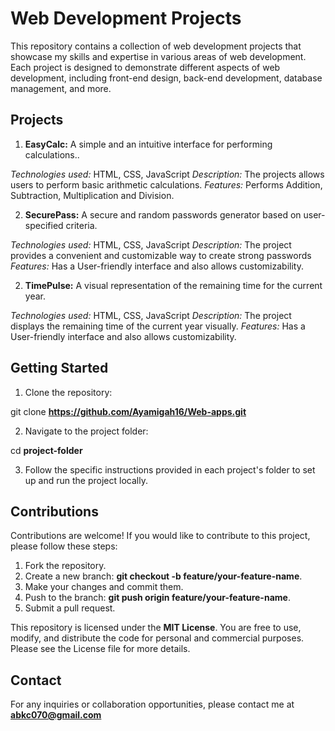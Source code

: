 # Web Development Projects
This repository contains a collection of web development projects that showcase my skills and expertise in various areas of web development. Each project is designed to demonstrate different aspects of web development, including front-end design, back-end development, database management, and more.

## Projects
1. **EasyCalc:** A simple and an intuitive interface for performing calculations..

*Technologies used:* HTML, CSS, JavaScript
*Description:*  The projects allows users to perform basic arithmetic calculations.
*Features:*  Performs Addition, Subtraction, Multiplication and Division.

2. **SecurePass:** A secure and random passwords generator based on user-specified criteria.

*Technologies used:* HTML, CSS, JavaScript
*Description:*  The project provides a convenient and customizable way to create strong passwords
*Features:*  Has a User-friendly interface and also allows customizability.

2. **TimePulse:**  A visual representation of the remaining time for the current year.

*Technologies used:* HTML, CSS, JavaScript
*Description:*  The project displays the remaining time of the current year visually.
*Features:*  Has a User-friendly interface and also allows customizability.
 

## Getting Started
1. Clone the repository:

git clone **https://github.com/Ayamigah16/Web-apps.git**

2. Navigate to the project folder:

cd **project-folder**

3. Follow the specific instructions provided in each project's folder to set up and run the project locally.


## Contributions
Contributions are welcome! If you would like to contribute to this project, please follow these steps:

1. Fork the repository.
2. Create a new branch: **git checkout -b feature/your-feature-name**.
3. Make your changes and commit them.
4. Push to the branch: **git push origin feature/your-feature-name**.
5. Submit a pull request.

This repository is licensed under the **MIT License**. You are free to use, modify, and distribute the code for personal and commercial purposes. Please see the License file for more details.

## Contact
For any inquiries or collaboration opportunities, please contact me at **abkc070@gmail.com**
